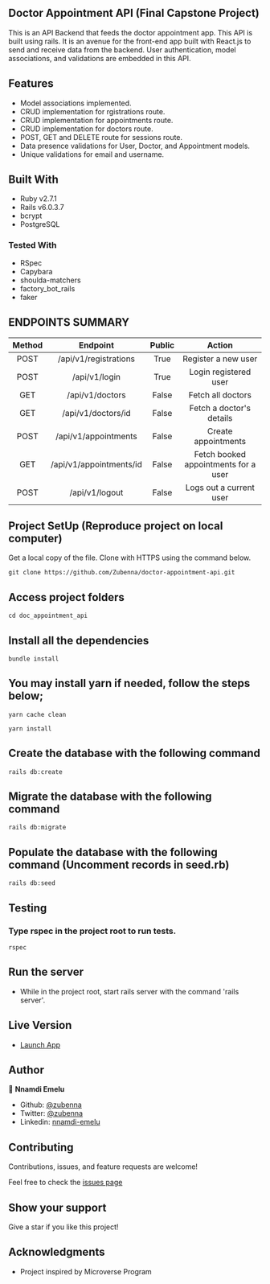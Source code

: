 ## Doctor Appointment API (Final Capstone Project)

This is an API Backend that feeds the doctor appointment app. This API is built using rails. It is an avenue for the front-end app built with React.js to send and receive data from the backend. User authentication, model associations, and validations are embedded in this API.

## Features 
- Model associations implemented.
- CRUD implementation for rgistrations route.
- CRUD implementation for appointments route.
- CRUD implementation for doctors route.
- POST, GET and DELETE route for sessions route. 
- Data presence validations for User, Doctor, and Appointment models.
- Unique validations for email and username.

## Built With
- Ruby v2.7.1
- Rails v6.0.3.7
- bcrypt
- PostgreSQL
### Tested With
- RSpec
- Capybara
- shoulda-matchers
- factory_bot_rails
- faker

## ENDPOINTS SUMMARY

| Method   |        Endpoint         | Public |       Action                       |
|:--------:|:-----------------------:|:------:|:----------------------------------:|
|  POST    | /api/v1/registrations   | True   |Register a new user                 |
|  POST    | /api/v1/login           | True   |Login registered user               |
|  GET     | /api/v1/doctors         | False  |Fetch all doctors                   | 
|  GET     | /api/v1/doctors/id      | False  |Fetch a doctor's details            |
|  POST    | /api/v1/appointments    | False  |Create appointments                 |
|  GET     | /api/v1/appointments/id | False  |Fetch booked appointments for a user|
|  POST    | /api/v1/logout          | False  |Logs out a current user             |


## Project SetUp (Reproduce project on local computer)

Get a local copy of the file. Clone with HTTPS using the command below.

```
git clone https://github.com/Zubenna/doctor-appointment-api.git
```
## Access project folders 
```
cd doc_appointment_api
```
## Install all the dependencies
```
bundle install
```
## You may install yarn if needed, follow the steps below;

```
yarn cache clean

yarn install
```

## Create the database with the following command
```
rails db:create
```
## Migrate the database with the following command
```
rails db:migrate
```
## Populate the database with the following command (Uncomment records in seed.rb)
```
rails db:seed
```
## Testing

### Type rspec in the project root to run tests.
```
rspec
```

## Run the server
- While in the project root, start rails server with the command 'rails server'.

## Live Version
- [Launch App](https://stormy-badlands-31674.herokuapp.com/)

## Author

👤 **Nnamdi Emelu**
- Github: [@zubenna](https://github.com/zubenna)
- Twitter: [@zubenna](https://twitter.com/zubenna)
- Linkedin: [nnamdi-emelu](https://www.linkedin.com/in/nnamdi-emelu/)

##  Contributing
Contributions, issues, and feature requests are welcome!

Feel free to check the [issues page](https://github.com/Zubenna/doctor-appointment-api/issues)

## Show your support
Give a star if you like this project!

## Acknowledgments
- Project inspired by Microverse Program
